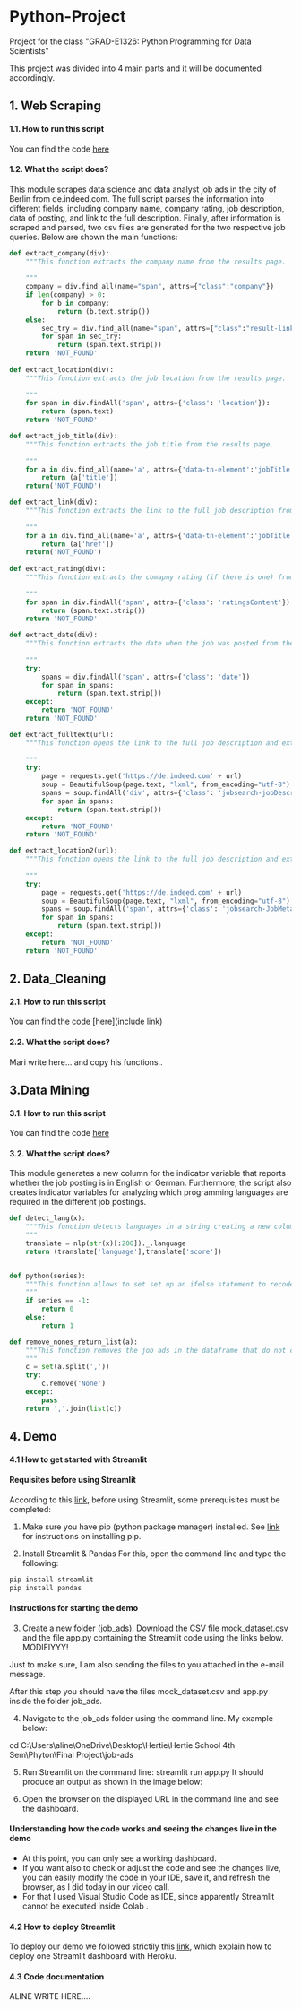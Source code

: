 # Python-Project
Project for the class "GRAD-E1326: Python Programming for Data Scientists"

This project was divided into 4 main parts and it will be documented accordingly. 

## 1. Web Scraping

#### 1.1. How to run this script

You can find the code [here](https://github.com/Andrea-Giuliani/Python-Project/blob/master/Web_Scraping/web%20scraper_indeed_jobs.py)

#### 1.2. What the script does?

This module scrapes data science and data analyst job ads in the city of Berlin from de.indeed.com. The full script parses the information into different fields, including company name, company rating, job description, data of posting, and link to the full description. Finally, after information is scraped and parsed, two csv files are generated for the two respective job queries. Below are shown the main functions: 

```python
def extract_company(div): 
    """This function extracts the company name from the results page.
    
    """
    company = div.find_all(name="span", attrs={"class":"company"})
    if len(company) > 0:
        for b in company:
            return (b.text.strip())
    else:
        sec_try = div.find_all(name="span", attrs={"class":"result-link-source"})
        for span in sec_try:
            return (span.text.strip())
    return 'NOT_FOUND'
    
def extract_location(div):
    """This function extracts the job location from the results page.
    
    """
    for span in div.findAll('span', attrs={'class': 'location'}):
        return (span.text)
    return 'NOT_FOUND'

def extract_job_title(div):
    """This function extracts the job title from the results page.
    
    """
    for a in div.find_all(name='a', attrs={'data-tn-element':'jobTitle'}):
        return (a['title'])
    return('NOT_FOUND')

def extract_link(div):
    """This function extracts the link to the full job description from the results page.
    
    """
    for a in div.find_all(name='a', attrs={'data-tn-element':'jobTitle'}):
        return (a['href'])
    return('NOT_FOUND')
    
def extract_rating(div):
    """This function extracts the comapny rating (if there is one) from the results page.
    
    """
    for span in div.findAll('span', attrs={'class': 'ratingsContent'}):
        return (span.text.strip())
    return 'NOT_FOUND'

def extract_date(div):
    """This function extracts the date when the job was posted from the results page.
    
    """
    try:
        spans = div.findAll('span', attrs={'class': 'date'})
        for span in spans:
            return (span.text.strip())
    except:
        return 'NOT_FOUND'
    return 'NOT_FOUND'

def extract_fulltext(url):
    """This function opens the link to the full job description and extracts the job description text.
    
    """
    try:
        page = requests.get('https://de.indeed.com' + url)
        soup = BeautifulSoup(page.text, "lxml", from_encoding="utf-8")
        spans = soup.findAll('div', attrs={'class': 'jobsearch-jobDescriptionText'})
        for span in spans:
            return (span.text.strip())
    except:
        return 'NOT_FOUND'
    return 'NOT_FOUND'

def extract_location2(url):
    """This function opens the link to the full job description and extracts the job location (since the job location is not always mentioned in the results page).
    
    """
    try:
        page = requests.get('https://de.indeed.com' + url)
        soup = BeautifulSoup(page.text, "lxml", from_encoding="utf-8")
        spans = soup.findAll('span', attrs={'class': 'jobsearch-JobMetadataHeader-iconLabel'})
        for span in spans:
            return (span.text.strip())
    except:
        return 'NOT_FOUND'
    return 'NOT_FOUND'
```

## 2. Data_Cleaning

#### 2.1. How to run this script

You can find the code [here](include link)

#### 2.2. What the script does?

Mari write here... and copy his functions..

## 3.Data Mining

#### 3.1. How to run this script

You can find the code [here](Data_Mining/Andrea_Code_Data_Mining.py)

#### 3.2. What the script does?

This module generates a new column for the indicator variable that reports whether the job posting is in English or German. Furthermore, the script also creates indicator variables for analyzing which programming languages are required in the different job postings. 

```python
def detect_lang(x):
    """This function detects languages in a string creating a new column in the dataframe.
    """
    translate = nlp(str(x)[:200])._.language
    return (translate['language'],translate['score'])


def python(series):
    """This function allows to set set up an ifelse statement to recode the new column named python.
    """
    if series == -1:
        return 0
    else:
        return 1

def remove_nones_return_list(a):
    """This function removes the job ads in the dataframe that do not contain any of the skills that we identified
    """
    c = set(a.split(','))
    try:
        c.remove('None')
    except:
        pass
    return ','.join(list(c))    
```

## 4. Demo

#### 4.1 How to get started with Streamlit

#### Requisites before using Streamlit 

According to this [link](https://docs.streamlit.io/getting_started.html#prerequisites), before using Streamlit, some prerequisites must be completed:

1. Make sure you have pip (python package manager) installed. See [link](https://github.com/BurntSushi/nfldb/wiki/Python-&-pip-Windows-installation#pip-install) for instructions on installing pip.

2. Install Streamlit & Pandas
For this, open the command line and type the following: 

```python
pip install streamlit
pip install pandas
```

#### Instructions for starting the demo 

3. Create a new folder (job_ads). Download the CSV file mock_dataset.csv and the file app.py containing the Streamlit code using the links below.
MODIFIYYY!

Just to make sure, I am also sending the files to you attached in the e-mail message.

After this step you should have the files mock_dataset.csv and app.py inside the folder job_ads.

4. Navigate to the job_ads folder using the command line. My example below:

cd C:\Users\aline\OneDrive\Desktop\Hertie\Hertie School 4th Sem\Phyton\Final Project\job-ads

5. Run Streamlit on the command line: streamlit run app.py 
It should produce an output as shown in the image below:
 
6. Open the browser on the displayed URL in the command line and see the dashboard. 

#### Understanding how the code works and seeing the changes live in the demo

- At this point, you can only see a working dashboard. 
- If you want also to check or adjust the code and see the changes live,  you can easily modify the code in your IDE, save it, and refresh the browser, as I did today in our video call. 
- For that I used Visual Studio Code as IDE, since apparently Streamlit cannot be executed inside Colab .

#### 4.2 How to deploy Streamlit

To deploy our demo we followed strictily this [link](https://gilberttanner.com/blog/deploying-your-streamlit-dashboard-with-heroku), which explain how to deploy one Streamlit dashboard with Heroku.

#### 4.3 Code documentation

ALINE WRITE HERE....
